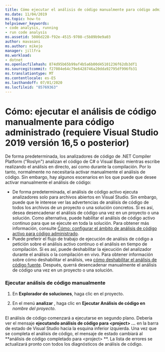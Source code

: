 ```yaml
---
title: Cómo ejecutar el análisis de código manualmente para código administrado
ms.date: 11/04/2019
ms.topic: how-to
helpviewer_keywords:
- code analysis, running
- run code analysis
ms.assetid: 5086d228-f92e-4515-9708-c5b89b9e9a03
author: mavasani
ms.author: mikejo
manager: jillfra
ms.workload:
- dotnet
ms.openlocfilehash: 874d95b65b99af4b5a6b00d45101236f62db3df1
ms.sourcegitcommit: f27084e64c79e6428746a20dda92795df996fb31
ms.translationtype: MT
ms.contentlocale: es-ES
ms.lasthandoff: 07/01/2020
ms.locfileid: "85769363"
---
```

# <a name="how-to-run-code-analysis-manually-for-managed-code-requires-visual-studio-2019-version-165-or-later"></a>Cómo: ejecutar el análisis de código manualmente para código administrado (requiere Visual Studio 2019 versión 16,5 o posterior)
De forma predeterminada, los analizadores de código de .NET Compiler Platform ("Roslyn") analizan el código de C# o Visual Basic mientras escribe realizando el análisis en directo, así como durante la compilación. Por lo tanto, normalmente no necesitaría activar manualmente el análisis de código. Sin embargo, hay algunos escenarios en los que puede que desee activar manualmente el análisis de código:

- De forma predeterminada, el análisis de código activo ejecuta analizadores solo para archivos abiertos en Visual Studio. Sin embargo, puede que le interese ver las advertencias de análisis de código de todos los archivos de un proyecto o una solución concretos. Si es así, desea desencadenar el análisis de código una vez en un proyecto o una solución. Como alternativa, puede habilitar el análisis de código activo continuo para que se ejecute en toda la solución. Para obtener más información, consulte [Cómo: configurar el ámbito de análisis de código activo para código administrado](./configure-live-code-analysis-scope-managed-code.md).
- Puede preferir el flujo de trabajo de ejecución de análisis de código a petición sobre el análisis activo continuo o el análisis en tiempo de compilación. Si es así, puede deshabilitar la ejecución del analizador durante el análisis o la compilación en vivo. Para obtener información sobre cómo deshabilitar el análisis, vea [cómo deshabilitar el análisis de código fuente](disable-code-analysis.md). Después, querrá desencadenar manualmente el análisis de código una vez en un proyecto o una solución. 

### <a name="run-code-analysis-manually"></a>Ejecutar análisis de código manualmente

1. En **Explorador de soluciones**, haga clic en el proyecto.

2. En el menú **analizar** , haga clic en **Ejecutar Análisis de código en** *nombre del proyecto*.

El análisis de código comenzará a ejecutarse en segundo plano. Debería ver el mensaje **ejecutando análisis de código para \<project> ...** en la barra de estado de Visual Studio hacia la esquina inferior izquierda. Una vez que se completa el análisis de código, el mensaje de estado cambiará al **análisis de código completado para \<project> **. La lista de errores se actualizará pronto con todos los diagnósticos de análisis de código.
